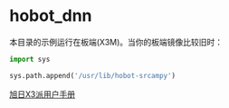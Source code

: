 # hobot_dnn
本目录的示例运行在板端(X3M)。当你的板端镜像比较旧时：
```python
import sys

sys.path.append('/usr/lib/hobot-srcampy')
```

[旭日X3派用户手册](https://developer.horizon.ai/api/v1/fileData/documents_pi/index.html)
